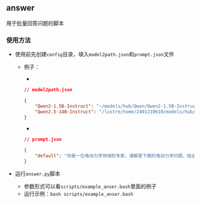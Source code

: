 ## answer

用于批量回答问题的脚本

### 使用方法

* 使用前先创建`config`目录，填入`model2path.json`和`prompt.json`文件

  * 例子：

    * 

    ```json
    // model2path.json
    
    {
        "Qwen2-1.5B-Instruct": "~/models/hub/Qwen/Qwen2-1.5B-Instruct",
        "Qwen2.5-14B-Instruct": "/lustre/home/2401210610/models/hub/Qwen/Qwen2.5-14B-Instruct"
    }
    ```

    * 

    ```json
    // prompt.json
    
    {
        "default": "你是一位电动力学领域的专家，请解答下面的电动力学问题，给出latex的公式形式: {input}"
    }
    ```

* 运行`answer.py`脚本
  * 参数形式可以看`scripts/example_anser.bash`里面的例子
  * 运行示例：`bash scripts/example_anser.bash`